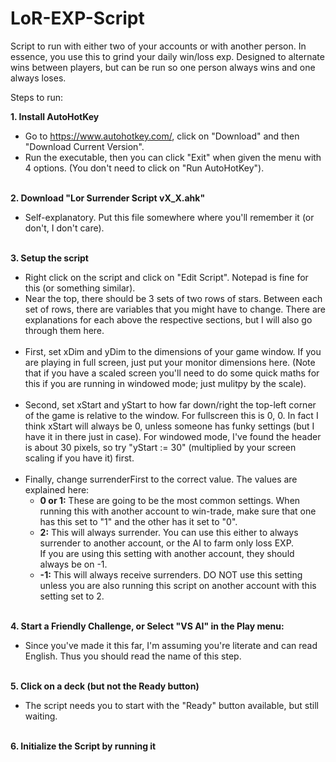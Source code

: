 # LoR-EXP-Script
Script to run with either two of your accounts or with another person. In essence, you use this to grind your daily win/loss exp. Designed to alternate wins between players, but can be run so one person always wins and one always loses.



Steps to run:





**1. Install AutoHotKey**
  * Go to https://www.autohotkey.com/, click on "Download" and then "Download Current Version".
  * Run the executable, then you can click "Exit" when given the menu with 4 options. (You don't need to click on "Run AutoHotKey").
<br><br>

**2. Download "Lor Surrender Script vX_X.ahk"**

  * Self-explanatory. Put this file somewhere where you'll remember it (or don't, I don't care).
<br><br>

**3. Setup the script**

  * Right click on the script and click on "Edit Script". Notepad is fine for this (or something similar).<br>
  * Near the top, there should be 3 sets of two rows of stars. Between each set of rows, there are variables that you might have to change. There are explanations for each above the respective sections, but I will also go through them here.<br><br>
  * First, set xDim and yDim to the dimensions of your game window. If you are playing in full screen, just put your monitor dimensions here. (Note that if you have a scaled screen you'll need to do some quick maths for this if you are running in windowed mode; just mulitpy by the scale).<br><br>
  * Second, set xStart and yStart to how far down/right the top-left corner of the game is relative to the window. For fullscreen this is 0, 0. In fact I think xStart will always be 0, unless someone has funky settings (but I have it in there just in case). For windowed mode, I've found the header is about 30 pixels, so try "yStart := 30" (multiplied by your screen scaling if you have it) first.<br><br>
  * Finally, change surrenderFirst to the correct value. The values are explained here:
    * **0 or 1:**
  These are going to be the most common settings. When running this with another account to win-trade, make sure that one has this set to "1" and the other has it set to "0".<br>
    * **2:**
  This will always surrender. You can use this either to always surrender to another account, or the AI to farm only loss EXP.<br>
  If you are using this setting with another account, they should always be on -1.<br>
    * **-1:**
  This will always receive surrenders. DO NOT use this setting unless you are also running this script on another account with this setting set to 2.<br><br>
  
  
**4. Start a Friendly Challenge, or Select "VS AI" in the Play menu:**
 * Since you've made it this far, I'm assuming you're literate and can read English. Thus you should read the name of this step.<br><br>
 
**5. Click on a deck (but not the Ready button)**
 * The script needs you to start with the "Ready" button available, but still waiting.<br><br>
 
 
**6. Initialize the Script by running it**
